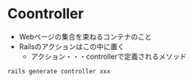 # Coontroller
- Webページの集合を束ねるコンテナのこと
- Railsのアクションはこの中に置く
  - アクション・・・controllerで定義されるメソッド

```
rails generate controller xxx
```